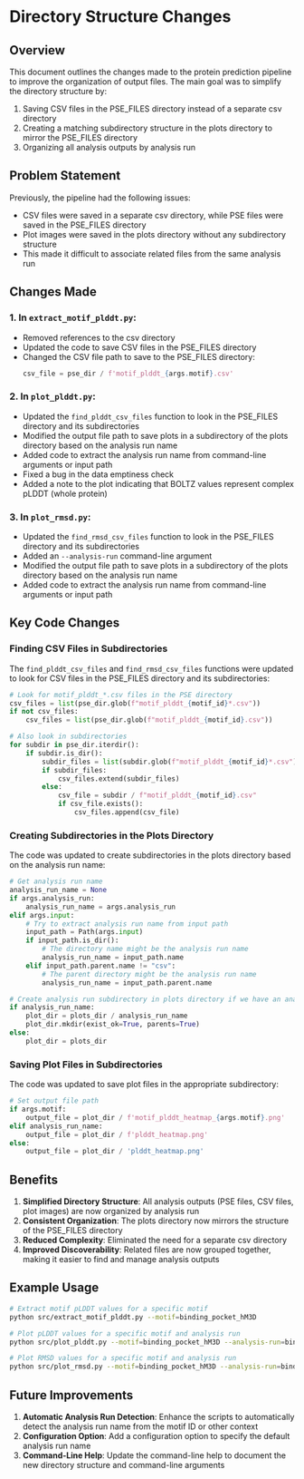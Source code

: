 # Directory Structure Changes

## Overview

This document outlines the changes made to the protein prediction pipeline to improve the organization of output files. The main goal was to simplify the directory structure by:

1. Saving CSV files in the PSE_FILES directory instead of a separate csv directory
2. Creating a matching subdirectory structure in the plots directory to mirror the PSE_FILES directory
3. Organizing all analysis outputs by analysis run

## Problem Statement

Previously, the pipeline had the following issues:

- CSV files were saved in a separate csv directory, while PSE files were saved in the PSE_FILES directory
- Plot images were saved in the plots directory without any subdirectory structure
- This made it difficult to associate related files from the same analysis run

## Changes Made

### 1. In `extract_motif_plddt.py`:

- Removed references to the csv directory
- Updated the code to save CSV files in the PSE_FILES directory
- Changed the CSV file path to save to the PSE_FILES directory:
  ```python
  csv_file = pse_dir / f'motif_plddt_{args.motif}.csv'
  ```

### 2. In `plot_plddt.py`:

- Updated the `find_plddt_csv_files` function to look in the PSE_FILES directory and its subdirectories
- Modified the output file path to save plots in a subdirectory of the plots directory based on the analysis run name
- Added code to extract the analysis run name from command-line arguments or input path
- Fixed a bug in the data emptiness check
- Added a note to the plot indicating that BOLTZ values represent complex pLDDT (whole protein)

### 3. In `plot_rmsd.py`:

- Updated the `find_rmsd_csv_files` function to look in the PSE_FILES directory and its subdirectories
- Added an `--analysis-run` command-line argument
- Modified the output file path to save plots in a subdirectory of the plots directory based on the analysis run name
- Added code to extract the analysis run name from command-line arguments or input path

## Key Code Changes

### Finding CSV Files in Subdirectories

The `find_plddt_csv_files` and `find_rmsd_csv_files` functions were updated to look for CSV files in the PSE_FILES directory and its subdirectories:

```python
# Look for motif_plddt_*.csv files in the PSE directory
csv_files = list(pse_dir.glob(f"motif_plddt_{motif_id}*.csv"))
if not csv_files:
    csv_files = list(pse_dir.glob(f"motif_plddt_{motif_id}.csv"))

# Also look in subdirectories
for subdir in pse_dir.iterdir():
    if subdir.is_dir():
        subdir_files = list(subdir.glob(f"motif_plddt_{motif_id}*.csv"))
        if subdir_files:
            csv_files.extend(subdir_files)
        else:
            csv_file = subdir / f"motif_plddt_{motif_id}.csv"
            if csv_file.exists():
                csv_files.append(csv_file)
```

### Creating Subdirectories in the Plots Directory

The code was updated to create subdirectories in the plots directory based on the analysis run name:

```python
# Get analysis run name
analysis_run_name = None
if args.analysis_run:
    analysis_run_name = args.analysis_run
elif args.input:
    # Try to extract analysis run name from input path
    input_path = Path(args.input)
    if input_path.is_dir():
        # The directory name might be the analysis run name
        analysis_run_name = input_path.name
    elif input_path.parent.name != "csv":
        # The parent directory might be the analysis run name
        analysis_run_name = input_path.parent.name

# Create analysis run subdirectory in plots directory if we have an analysis run
if analysis_run_name:
    plot_dir = plots_dir / analysis_run_name
    plot_dir.mkdir(exist_ok=True, parents=True)
else:
    plot_dir = plots_dir
```

### Saving Plot Files in Subdirectories

The code was updated to save plot files in the appropriate subdirectory:

```python
# Set output file path
if args.motif:
    output_file = plot_dir / f'motif_plddt_heatmap_{args.motif}.png'
elif analysis_run_name:
    output_file = plot_dir / f'plddt_heatmap.png'
else:
    output_file = plot_dir / 'plddt_heatmap.png'
```

## Benefits

1. **Simplified Directory Structure**: All analysis outputs (PSE files, CSV files, plot images) are now organized by analysis run
2. **Consistent Organization**: The plots directory now mirrors the structure of the PSE_FILES directory
3. **Reduced Complexity**: Eliminated the need for a separate csv directory
4. **Improved Discoverability**: Related files are now grouped together, making it easier to find and manage analysis outputs

## Example Usage

```bash
# Extract motif pLDDT values for a specific motif
python src/extract_motif_plddt.py --motif=binding_pocket_hM3D

# Plot pLDDT values for a specific motif and analysis run
python src/plot_plddt.py --motif=binding_pocket_hM3D --analysis-run=binding_pocket_hM3D_analysis

# Plot RMSD values for a specific motif and analysis run
python src/plot_rmsd.py --motif=binding_pocket_hM3D --analysis-run=binding_pocket_hM3D_analysis
```

## Future Improvements

1. **Automatic Analysis Run Detection**: Enhance the scripts to automatically detect the analysis run name from the motif ID or other context
2. **Configuration Option**: Add a configuration option to specify the default analysis run name
3. **Command-Line Help**: Update the command-line help to document the new directory structure and command-line arguments

